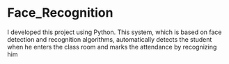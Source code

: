 # Face_Recognition
I developed this project using Python. This system, which is based on face detection and recognition algorithms, automatically detects the student
when he enters the class room and marks the attendance by recognizing him
